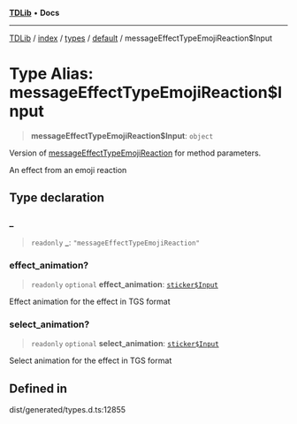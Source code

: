 [**TDLib**](../../../../../../README.md) • **Docs**

***

[TDLib](../../../../../../modules.md) / [index](../../../../../README.md) / [types](../../../README.md) / [default](../README.md) / messageEffectTypeEmojiReaction$Input

# Type Alias: messageEffectTypeEmojiReaction$Input

> **messageEffectTypeEmojiReaction$Input**: `object`

Version of [messageEffectTypeEmojiReaction](messageEffectTypeEmojiReaction.md) for method parameters.

An effect from an emoji reaction

## Type declaration

### \_

> `readonly` **\_**: `"messageEffectTypeEmojiReaction"`

### effect\_animation?

> `readonly` `optional` **effect\_animation**: [`sticker$Input`](sticker$Input-1.md)

Effect animation for the effect in TGS format

### select\_animation?

> `readonly` `optional` **select\_animation**: [`sticker$Input`](sticker$Input-1.md)

Select animation for the effect in TGS format

## Defined in

dist/generated/types.d.ts:12855
